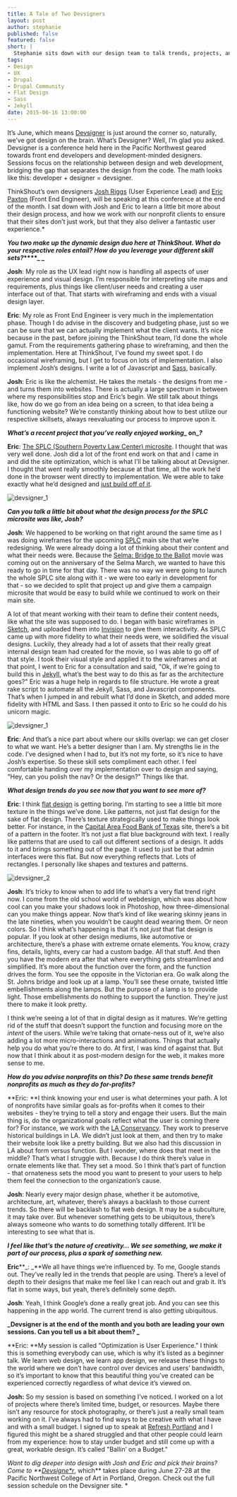 ```yaml
---
title: A Tale of Two Devsigners
layout: post
author: stephanie
published: false
featured: false
short: |
  Stephanie sits down with our design team to talk trends, projects, and Devsigner
tags:
- Design
- UX
- Drupal
- Drupal Community
- Flat Design
- Sass
- Jekyll
date: 2015-06-16 13:00:00
---
```


It’s June, which means [Devsigner](http://www.devsignercon.com/) is just around the corner so, naturally, we’ve got design on the brain. What’s Devsigner? Well, I’m glad you asked. Devsigner is a conference held here in the Pacific Northwest geared towards front end developers and development-minded designers. Sessions focus on the relationship between design and web development, bridging the gap that separates the design from the code. The math looks like this: developer + designer = devsigner. 

ThinkShout’s own devsigners [Josh Riggs](http://thinkshout.com/team/josh/) (User Experience Lead) and [Eric Paxton](http://thinkshout.com/team/eric/) (Front End Engineer), will be speaking at this conference at the end of the month. I sat down with Josh and Eric to learn a little bit more about their design process, and how we work with our nonprofit clients to ensure that their sites don’t just work, but that they also deliver a fantastic user experience.*

**_You two make up the dynamic design duo here at ThinkShout. What do your respective roles entail? How do you leverage your different skill sets?_****_ _**

**Josh**: My role as the UX lead right now is handling all aspects of user experience and visual design. I’m responsible for interpreting site maps and requirements, plus things like client/user needs and creating a user interface out of that. That starts with wireframing and ends with a visual design layer.

**Eric**: My role as Front End Engineer is very much in the implementation phase. Though I do advise in the discovery and budgeting phase, just so we can be sure that we can actually implement what the client wants. It’s nice because in the past, before joining the ThinkShout team, I’d done the whole gamut. From the requirements gathering phase to wireframing, and then the implementation. Here at ThinkShout, I’ve found my sweet spot. I do occasional wireframing, but I get to focus on lots of implementation. I also implement Josh’s designs. I write a lot of Javascript and [Sass](http://thinkshout.com/blog/2014/07/getting-started-with-sass-for-drupal-and-zen-part-ii/), basically.

**Josh**: Eric is like the alchemist. He takes the metals - the designs from me - and turns them into websites. There is actually a large spectrum in between where my responsibilities stop and Eric’s begin. We still talk about things like, how do we go from an idea being on a screen, to that idea being a functioning website? We’re constantly thinking about how to best utilize our respective skillsets, always reevaluating our process to improve upon it.


**_What’s a recent project that you’ve really enjoyed working_****_ on_****_?_**

**Eric**: [The SPLC (Southern Poverty Law Center) microsite](http://selma.splcenter.org/). I thought that was very well done. Josh did a lot of the front end work on that and I came in and did the site optimization, which is what I’ll be talking about at Devsigner. I thought that went really smoothly because at that time, all the work he’d done in the browser went directly to implementation. We were able to take exactly what he’d designed and [just build off of ](http://thinkshout.com/blog/2015/03/media-optimization-with-splc/)[it](http://thinkshout.com/blog/2015/03/media-optimization-with-splc/).

![devsigner_1](devsigner_0.png)

**_Can you talk a little bit about what the design process for the SPLC microsite was like, Josh?_**

**Josh**: We happened to be working on that right around the same time as I was doing wireframes for the upcoming [SPLC](http://www.splcenter.org/) main site that we’re redesigning. We were already doing a lot of thinking about their content and what their needs were. Because the [Selma: Bridge to the Ballot](http://thinkshout.com/work/splc/selma/) movie was coming out on the anniversary of the Selma March, we wanted to have this ready to go in time for that day. There was no way we were going to launch the whole SPLC site along with it - we were too early in development for that - so we decided to split that project up and give them a campaign microsite that would be easy to build while we continued to work on their main site. 

A lot of that meant working with their team to define their content needs, like what the site was supposed to do. I began with basic wireframes in [Sketch](http://bohemiancoding.com/sketch/), and uploaded them into [Invision](http://www.invisionapp.com) to give them interactivity. As SPLC came up with more fidelity to what their needs were, we solidified the visual designs. Luckily, they already had a lot of assets that their really great internal design team had created for the movie, so I was able to go off of that style. I took their visual style and applied it to the wireframes and at that point, I went to Eric for a consultation and said, "Ok, if we’re going to build this in [Jekyll](http://thinkshout.com/blog/2014/10/success-building-cmsless-production-sites-with-jekyll/), what’s the best way to do this as far as the architecture goes?" Eric was a huge help in regards to file structure. He wrote a great rake script to automate all the Jekyll, Sass, and Javascript components. That’s when I jumped in and rebuilt what I’d done in Sketch, and added more fidelity with HTML and Sass. I then passed it onto to Eric so he could do his unicorn magic.

![devsigner_1](devsigner_1.png)

**Eric**: And that’s a nice part about where our skills overlap: we can get closer to what we want. He’s a better designer than I am. My strengths lie in the code. I’ve designed when I had to, but it’s not my forte, so it’s nice to have Josh’s expertise. So these skill sets compliment each other. I feel comfortable handing over my implementation over to design and saying, "Hey, can you polish the nav? Or the design?" Things like that.

**_What design trends do you see now that you want to see more of?_**

**Eric**: I think [flat design](https://en.wikipedia.org/wiki/Flat_design) is getting boring. I’m starting to see a little bit more texture in the things we’ve done. Like patterns, not just flat design for the sake of flat design. There’s texture strategically used to make things look better. For instance, in the [Capital Area Food Bank of Texas](https://www.austinfoodbank.org/) site, there’s a bit of a pattern in the footer. It’s not just a flat blue background with text. I really like patterns that are used to call out different sections of a design. It adds to it and brings something out of the page. It used to just be that admin interfaces were this flat. But now everything reflects that. Lots of rectangles. I personally like shapes and textures and patterns.

![devsigner_2](devsigner_2.png)

**Josh**:  It’s tricky to know when to add life to what’s a very flat trend right now. I come from the old school world of webdesign, which was about how cool can you make your shadows look in Photoshop, how three-dimensional can you make things appear. Now that’s kind of like wearing skinny jeans in the late nineties, when you wouldn’t be caught dead wearing them. Or neon colors. So I think what’s happening is that it’s not *just* that flat design is popular. If you look at other design mediums, like automotive or architecture, there’s a phase with extreme ornate elements. You know, crazy fins, details, lights, every car had a custom badge. All that stuff. And then you have the modern era after that where everything gets streamlined and simplified. It’s more about the function over the form, and the function drives the form. You see the opposite in the Victorian era. Go walk along the St. Johns bridge and look up at a lamp. You’ll see these ornate, twisted little embellishments along the lamps. But the purpose of a lamp is to provide light. Those embellishments do nothing to support the function. They’re just there to make it look pretty. 

I think we’re seeing a lot of that in digital design as it matures. We’re getting rid of the stuff that doesn’t support the function and focusing more on the *intent* of the users. While we’re taking that ornate-ness out of it, we’re also adding a lot more micro-interactions and animations. Things that actually help you do what you’re there to do. At first, I was kind of against that. But now that I think about it as post-modern design for the web, it makes more sense to me.

**_How do you advise nonprofits on this? Do these same trends benefit nonprofits as much as they do for-profits?_**

**Eric: **I think knowing your end user is what determines your path. A lot of nonprofits have similar goals as for-profits when it comes to their websites - they’re trying to tell a story and engage their users. But the main thing is, do the organizational goals reflect what the user is coming there for? For instance, we work with the [LA Conservancy](http://thinkshout.com/work/la-conservancy/). They work to preserve historical buildings in LA. We didn’t just look at them, and then try to make their website look like a pretty building. But we also had this discussion in LA about form versus function. But I wonder, where does that meet in the middle? That’s what I struggle with. Because I do think there’s value in ornate elements like that. They set a mood. So I think that’s part of function - that ornateness sets the mood you want to present to your users to help them feel the connection to the organization’s cause.

**Josh**: Nearly every major design phase, whether it be automotive, architecture, art, whatever, there’s always a backlash to those current trends. So there will be backlash to flat web design. It may be a subculture, it may take over. But whenever something gets to be ubiquitous, there’s always someone who wants to do something totally different. It’ll be interesting to see what that is.

**_I feel like that’s the nature of creativity… We see something, we make it part of our process, plus a spark of something new._**

**Eric****_: _**We all have things we’re influenced by. To me, Google stands out. They’ve really led in the trends that people are using. There’s a level of depth to their designs that make me feel like I can reach out and grab it. It’s flat in some ways, but yeah, there’s definitely some depth.

**Josh**: Yeah, I think Google’s done a really great job. And you can see this happening in the app world. The current trend is also getting ubiquitous. 

**_Devsigner is at the end of the month and you both are leading your own sessions. Can you tell us a bit about them?
_**

**Eric: **My session is called "Optimization is User Experience." I think this is something everybody can use, which is why it’s listed as a beginner talk. We learn web design, we learn app design, we release these things to the world where we don’t have control over devices and users’ bandwidth, so it’s important to know that this beautiful thing you’ve created can be experienced correctly regardless of what device it’s viewed on.

**Josh:** So my session is based on something I’ve noticed. I worked on a lot of projects where there’s limited time, budget, or resources. Maybe there isn’t any resource for stock photography, or there’s just a really small team working on it. I’ve always had to find ways to be creative with what I have and with a small budget. I signed up to speak at [Refresh Portland](http://rfrshpdx.org/) and I figured this might be a shared struggled and that other people could learn from my experience: how to stay under budget and still come up with a great, workable design. It’s called "Ballin’ on a Budget."

*Want to dig deeper into design with Josh and Eric and pick their brains? Come to **[Devsigne*r](http://www.devsignercon.com/)*, which** takes place during June 27-28 at the Pacific Northwest College of Art in Portland, Oregon. Check out the full session schedule on the Devsigner site. *